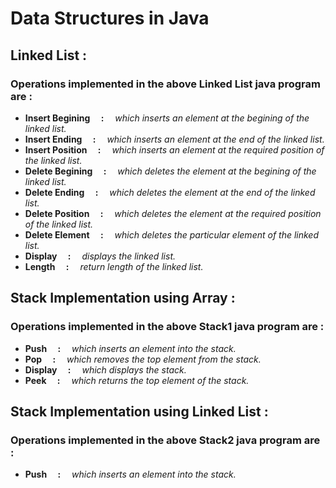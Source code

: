 # Data Structures in Java
## Linked List :
### Operations implemented in the above Linked List java program are :
- <b>Insert Begining  &emsp;:&emsp;</b> <i>which inserts an element at the begining of the linked list.</i>
- <b>Insert Ending    &emsp;:&emsp;</b> <i>which inserts an element at the end of the linked list.</i>
- <b>Insert Position  &emsp;:&emsp;</b> <i>which inserts an element at the required position of the linked list.</i>
- <b>Delete Begining  &emsp;:&emsp;</b> <i>which deletes the element at the begining of the linked list.</i>
- <b>Delete Ending    &emsp;:&emsp;</b> <i>which deletes the element at the end of the linked list.</i>
- <b>Delete Position  &emsp;:&emsp;</b> <i>which deletes the element at the required position of the linked list.</i>
- <b>Delete Element   &emsp;:&emsp;</b> <i>which deletes the particular element of the linked list.</i>
- <b>Display          &emsp;:&emsp;</b> <i>displays the linked list.</i>
- <b>Length           &emsp;:&emsp;</b> <i>return length of the linked list.</i>

## Stack Implementation using Array :
### Operations implemented in the above Stack1 java program are :
- <b>Push     &emsp;:&emsp;</b> <i>which inserts an element into the stack.</i>
- <b>Pop      &emsp;:&emsp;</b> <i>which removes the top element from the stack.</i>
- <b>Display  &emsp;:&emsp;</b> <i>which displays the stack.</i>
- <b>Peek     &emsp;:&emsp;</b> <i>which returns the top element of the stack.</i>

## Stack Implementation using Linked List :
### Operations implemented in the above Stack2 java program are :
- <b>Push     &emsp;:&emsp;</b> <i>which inserts an element into the stack.</i>


